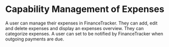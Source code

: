 # Capability Management of Expenses

A user can manage their expenses in FinanceTracker.
They can add, edit and delete expenses and display an expenses overview.
They can categorize expenses.
A user can set to be notified by FinanceTracker when outgoing payments are due.
